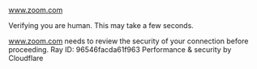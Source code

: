 www.zoom.com

Verifying you are human. This may take a few seconds.

www.zoom.com needs to review the security of your connection before proceeding.
Ray ID: 96546facda61f963
Performance & security by Cloudflare